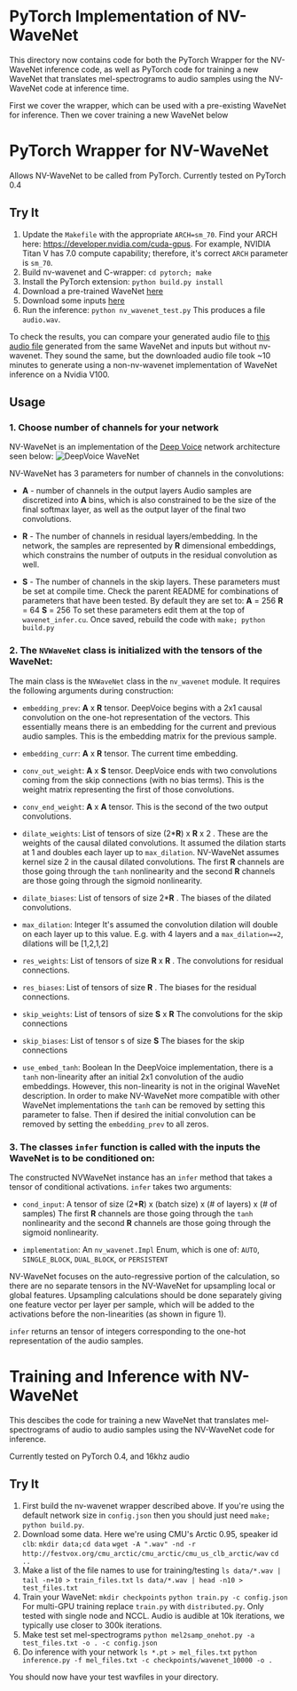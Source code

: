 # PyTorch Implementation of NV-WaveNet
This directory now contains code for both the PyTorch Wrapper for the NV-WaveNet inference code, as well as PyTorch code for training a new WaveNet that translates mel-spectrograms to audio samples using the NV-WaveNet code at inference time.

First we cover the wrapper, which can be used with a pre-existing WaveNet for inference.  Then we cover training a new WaveNet below
 
# PyTorch Wrapper for NV-WaveNet

Allows NV-WaveNet to be called from PyTorch.  Currently tested on PyTorch 0.4

## Try It
1. Update the ``Makefile`` with the appropriate ``ARCH=sm_70``. Find your ARCH here: https://developer.nvidia.com/cuda-gpus. For example, NVIDIA Titan V has 7.0 compute capability; therefore, it's correct ``ARCH`` parameter is ``sm_70``.
2. Build nv-wavenet and C-wrapper: `cd pytorch; make`
3. Install the PyTorch extension: `python build.py install`
4. Download a pre-trained WaveNet [here](https://drive.google.com/file/d/1TTR8oCdlQrM5gi7Y-rHrQ_v8kl8pd14o/view?usp=sharing) 
5. Download some inputs [here](https://drive.google.com/file/d/1_eNDHwvDc2r7RCxpbrPEWQkwFVs0rnfz/view?usp=sharing)
6. Run the inference: `python nv_wavenet_test.py`
This produces a file `audio.wav`.

To check the results, you can compare your generated audio file to [this audio file](https://drive.google.com/file/d/1Xhd0VhGxyUgmb-QGNHW2tJILX1bro9d5/view?usp=sharing) generated from the same WaveNet and inputs but without nv-wavenet.  They sound the same, but the downloaded audio file took ~10 minutes to generate using a non-nv-wavenet implementation of WaveNet inference on a Nvidia V100.

## Usage
### 1. Choose number of channels for your network
NV-WaveNet is an implementation of the [Deep Voice](https://arxiv.org/abs/1702.07825) network architecture seen below:
![DeepVoice WaveNet](https://drive.google.com/uc?export=view&id=1Zo-c5VzPLSEQlD_SyNoly3XWS0A7fi5s)

NV-WaveNet has 3 parameters for number of channels in the convolutions:

 - **A** - number of channels in the output layers
Audio samples are discretized into **A** bins, which is also constrained to be the size of the final softmax layer, as well as the output layer of the final two convolutions.

 - **R** - The number of channels in residual layers/embedding.
In the network, the samples are represented by **R** dimensional embeddings, which constrains the number of outputs in the residual convolution as well.

 - **S** - The number of channels in the skip layers.
These parameters must be set at compile time.  Check the parent README for combinations of parameters that have been tested.  By default they are set to:
**A** = 256
**R** = 64
**S** = 256
To set these parameters edit them at the top of `wavenet_infer.cu`.  Once saved, rebuild the code with `make; python build.py`

### 2. The `NVWaveNet` class is initialized with the tensors of the WaveNet:
The main class is the `NVWaveNet` class in the `nv_wavenet` module.  It requires the following arguments during construction:
 - `embedding_prev`:  **A** x **R** tensor.
DeepVoice begins with a 2x1 causal convolution on the one-hot representation of the vectors.  This essentially means there is an embedding for the current and previous audio samples. This is the embedding matrix for the previous sample.
 
 - `embedding_curr`:  **A** x **R** tensor.
The current time embedding.
 
 - `conv_out_weight`:  **A** x **S** tensor.
DeepVoice ends with two convolutions coming from the skip connections (with no bias terms).  This is the weight matrix representing the first of those convolutions.
 
 - `conv_end_weight`: **A** x **A** tensor.
This is the second of the two output convolutions.
 
 - `dilate_weights`: List of tensors of size (2\***R**) x **R** x 2 .
These are the weights of the causal dilated convolutions.  It assumed the dilation starts at 1 and doubles each layer up to `max_dilation`.  NV-WaveNet assumes kernel size 2 in the causal dilated convolutions.  The first **R** channels are those going through the `tanh` nonlinearity and the second **R** channels are those going through the sigmoid nonlinearity.
 
 - `dilate_biases`:  List of tensors of size 2\***R** .
The biases of the dilated convolutions.

 - `max_dilation`: Integer
It's assumed the convolution dilation will double on each layer up to this value.  E.g. with 4 layers and a `max_dilation==2`, dilations will be [1,2,1,2]

 - `res_weights`: List of tensors of size **R** x **R** .
The convolutions for residual connections.

 - `res_biases`: List of tensors of size **R** .
The biases for the residual connections.

 - `skip_weights`: List of tensors of size **S** x **R**
The convolutions for the skip connections
 
 - `skip_biases`: List of tensor
s of size **S**
 The biases for the skip connections
 
 - `use_embed_tanh`: Boolean
In the DeepVoice implementation, there is a `tanh` non-linearity after an initial 2x1 convolution of the audio embeddings.  However, this non-linearity is not in the original WaveNet description.  In order to make NV-WaveNet more compatible with other WaveNet implementations the `tanh` can be removed by setting this parameter to false.  Then if desired the initial convolution can be removed by setting the `embedding_prev` to all zeros.

### 3. The classes `infer` function is called with the inputs the WaveNet is to be conditioned on:
The constructed NVWaveNet instance has an `infer` method that takes a tensor of conditional activations.  `infer` takes two arguments:
 - `cond_input`:  A tensor of size  (2\***R**) x (batch size) x (# of layers) x (# of samples)
The first **R** channels are those going through the `tanh` nonlinearity and the second **R** channels are those going through the sigmoid nonlinearity.

 - `implementation`:  An `nv_wavenet.Impl` Enum, which is one of: `AUTO`, `SINGLE_BLOCK`, `DUAL_BLOCK`, or `PERSISTENT`

NV-WaveNet focuses on the auto-regressive portion of the calculation, so there are no separate tensors in the NV-WaveNet for upsampling local or global features.  Upsampling calculations should be done separately giving one feature vector per layer per sample, which will be added to the activations before the non-linearities (as shown in figure 1).

`infer` returns an tensor of integers corresponding to the one-hot representation of the audio samples.


# Training and Inference with NV-WaveNet
This descibes the code for training a new WaveNet that translates mel-spectrograms of audio to audio samples using the NV-WaveNet code for inference.

Currently tested on PyTorch 0.4, and 16khz audio

## Try It
1. First build the nv-wavenet wrapper described above.  If you're using the default network size in `config.json` then you should just need `make; python build.py`.
2. Download some data.  Here we're using CMU's Arctic 0.95, speaker id `clb`:
`mkdir data;cd data`
`wget -A ".wav" -nd -r http://festvox.org/cmu_arctic/cmu_arctic/cmu_us_clb_arctic/wav`
`cd ..`
3. Make a list of the file names to use for training/testing
`ls data/*.wav | tail -n+10 > train_files.txt` 
`ls data/*.wav | head -n10 > test_files.txt` 
4. Train your WaveNet:
`mkdir checkpoints`
`python train.py -c config.json`
For multi-GPU training replace `train.py` with `distributed.py`.  Only tested with single node and NCCL.
Audio is audible at 10k iterations, we typically use closer to 300k iterations.
5. Make test set mel-spectrograms
`python mel2samp_onehot.py -a test_files.txt -o . -c config.json`
6. Do inference with your network
`ls *.pt > mel_files.txt`
`python inference.py -f mel_files.txt -c checkpoints/wavenet_10000 -o .`

You should now have your test wavfiles in your directory.
